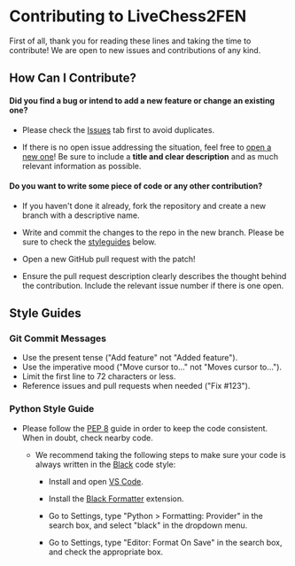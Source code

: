 # Contributing to LiveChess2FEN

First of all, thank you for reading these lines and taking the time to
 contribute! We are open to new issues and contributions of any kind.
 
## How Can I Contribute?

#### **Did you find a bug or intend to add a new feature or change an existing one?**

- Please check the 
[Issues](https://github.com/davidmallasen/LiveChess2FEN/issues) tab first
to avoid duplicates.

- If there is no open issue addressing the situation, feel free to
[open a new one](https://github.com/davidmallasen/LiveChess2FEN/issues/new)!
Be sure to include a **title and clear description** and as much relevant 
information as possible. 

#### **Do you want to write some piece of code or any other contribution?**

- If you haven't done it already, fork the repository and create a new
 branch with a descriptive name.

- Write and commit the changes to the repo in the new branch. Please be sure
 to check the [styleguides](#style-guides) below.

- Open a new GitHub pull request with the patch!

- Ensure the pull request description clearly describes the thought behind
 the contribution. Include the relevant issue number if there is one open.

## Style Guides

### Git Commit Messages

- Use the present tense ("Add feature" not "Added feature").
- Use the imperative mood ("Move cursor to..." not "Moves cursor to...").
- Limit the first line to 72 characters or less.
- Reference issues and pull requests when needed ("Fix #123").

### Python Style Guide

- Please follow the [PEP 8](https://www.python.org/dev/peps/pep-0008/) guide
 in order to keep the code consistent. When in doubt, check nearby code.
  
    - We recommend taking the following steps to make sure your code is always written in the [Black](https://github.com/psf/black/tree/main) code style:
    
      - Install and open [VS Code](https://code.visualstudio.com/).
      
      - Install the [Black Formatter](https://marketplace.visualstudio.com/items?itemName=ms-python.black-formatter) extension.

      - Go to Settings, type "Python > Formatting: Provider" in the search box, and select "black" in the dropdown menu.

      - Go to Settings, type "Editor: Format On Save" in the search box, and check the appropriate box.